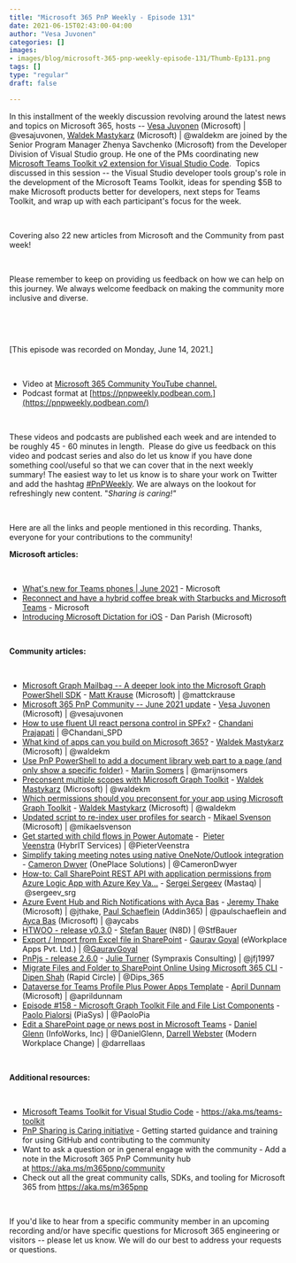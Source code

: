 ```yaml
---
title: "Microsoft 365 PnP Weekly - Episode 131"
date: 2021-06-15T02:43:00-04:00
author: "Vesa Juvonen"
categories: []
images:
- images/blog/microsoft-365-pnp-weekly-episode-131/Thumb-Ep131.png
tags: []
type: "regular"
draft: false

---
```



In this installment of the weekly discussion revolving around the latest
news and topics on Microsoft 365, hosts -- [Vesa
Juvonen](http://twitter.com/vesajuvonen) (Microsoft) \|
\@vesajuvonen, [Waldek
Mastykarz](http://twitter.com/waldekm) (Microsoft) \| \@waldekm are
joined by the Senior Program Manager Zhenya Savchenko (Microsoft) from
the Developer Division of Visual Studio group. He one of the PMs
coordinating new [Microsoft Teams Toolkit v2 extension for Visual Studio
Code](https://marketplace.visualstudio.com/items?itemName=TeamsDevApp.ms-teams-vscode-extension&WT.mc_id=m365-31622-wmastyka). 
Topics discussed in this session -- the Visual Studio developer tools
group's role in the development of the Microsoft Teams Toolkit, ideas
for spending \$5B to make Microsoft products better for developers, next
steps for Teams Toolkit, and wrap up with each participant's focus for
the week. 

 

Covering also 22 new articles from Microsoft and the Community from past
week!  

 

Please remember to keep on providing us feedback on how we can help on
this journey. We always welcome feedback on making the community more
inclusive and diverse.

 



 

[This episode was recorded on Monday, June 14,
2021.]

 

-   Video at [Microsoft 365 Community YouTube
    channel.](https://aka.ms/m365pnp-videos)
-   Podcast format
    at [https://pnpweekly.podbean.com.](https://pnpweekly.podbean.com/)

 

These videos and podcasts are published each week and are intended to be
roughly 45 - 60 minutes in length.  Please do give us feedback on this
video and podcast series and also do let us know if you have done
something cool/useful so that we can cover that in the next weekly
summary! The easiest way to let us know is to share your work on Twitter
and add the
hashtag [#PnPWeekly](https://twitter.com/search?q=%23pnpweekly). We are
always on the lookout for refreshingly new content. "*Sharing is
caring!"* 

 

Here are all the links and people mentioned in this recording. Thanks,
everyone for your contributions to the community!
 

**Microsoft articles:**

 

-   [What's new for Teams phones \| June
    2021](https://techcommunity.microsoft.com/t5/microsoft-teams-blog/what-s-new-for-teams-phones-june-2021/ba-p/2422100?WT.mc_id=m365-31622-wmastyka) -
    Microsoft
-   [Reconnect and have a hybrid coffee break with Starbucks and
    Microsoft
    Teams](https://techcommunity.microsoft.com/t5/microsoft-teams-blog/reconnect-and-have-a-hybrid-coffee-break-with-starbucks-and/ba-p/2417579?WT.mc_id=m365-31622-wmastyka) -
    Microsoft
-   [Introducing Microsoft Dictation for
    iOS](https://techcommunity.microsoft.com/t5/microsoft-365-blog/introducing-microsoft-dictation-for-ios/ba-p/2405938?WT.mc_id=m365-31622-wmastyka) -
    Dan Parish (Microsoft)

 

**Community articles:**

 

-   [Microsoft Graph Mailbag -- A deeper look into the Microsoft Graph
    PowerShell
    SDK](https://developer.microsoft.com/en-us/microsoft-365/blogs/microsoft-graph-mailbag-a-deeper-look-into-the-microsoft-graph-powershell-sdk/?WT.mc_id=m365-31622-wmastyka)
    - [Matt Krause](https://www.twitter.com/mattckrause) (Microsoft) \|
    \@mattckrause
-   [Microsoft 365 PnP Community -- June 2021
    update](https://techcommunity.microsoft.com/t5/microsoft-365-pnp-blog/microsoft-365-pnp-community-june-2021-update/ba-p/2400494?WT.mc_id=m365-31622-wmastyka) -
    [Vesa Juvonen](https://twitter.com/vesajuvonen) (Microsoft)
    \| \@vesajuvonen
-   [How to use fluent UI react persona control in
    SPFx?](https://techcommunity.microsoft.com/t5/microsoft-365-pnp-blog/how-to-use-fluent-ui-react-persona-control-in-spfx/ba-p/2415229?WT.mc_id=m365-31622-wmastyka)
    - [Chandani
    Prajapati](https://twitter.com/Chandani_SPD) \| \@Chandani_SPD
-   [What kind of apps can you build on Microsoft
    365?](https://techcommunity.microsoft.com/t5/microsoft-365-pnp-blog/what-kind-of-apps-can-you-build-on-microsoft-365/ba-p/2434448?WT.mc_id=m365-31622-wmastyka)
    - [Waldek Mastykarz](https://twitter.com/waldekm) (Microsoft)
    \| \@waldekm
-   [Use PnP PowerShell to add a document library web part to a page (and
    only show a specific
    folder)](https://techcommunity.microsoft.com/t5/microsoft-365-pnp-blog/use-pnp-powershell-to-add-a-document-library-webpart-to-a-page/ba-p/2428310?WT.mc_id=m365-31622-wmastyka)
    - [Marijn
    Somers](http://www.twitter.com/marijnsomers) \| \@marijnsomers
-   [Preconsent multiple scopes with Microsoft Graph
    Toolkit](https://blog.mastykarz.nl/preconsent-multiple-scopes-microsoft-graph-toolkit/)
    - [Waldek Mastykarz](https://twitter.com/waldekm) (Microsoft)
    \| \@waldekm
-   [Which permissions should you preconsent for your app using
    Microsoft Graph
    Toolkit](https://blog.mastykarz.nl/which-permissions-preconsent-app-microsoft-graph-toolkit/)
    - [Waldek Mastykarz](https://twitter.com/waldekm) (Microsoft)
    \| \@waldekm
-   [Updated script to re-index user profiles for
    search](https://www.techmikael.com/2021/06/updated-script-to-re-index-user.html?utm_source=feedburner&utm_medium=feed&utm_campaign=Feed:+TechAndMe+(Tech+and+me)) -
    [Mikael Svenson](https://twitter.com/mikaelsvenson) (Microsoft) \|
    \@mikaelsvenson
-   [Get started with child flows in Power
    Automate](https://sharepains.com/2021/06/10/get-started-with-child-flows-in-power-automate/)
    -  [Pieter Veenstra](https://twitter.com/PieterVeenstra) (HybrIT
    Services) \| \@PieterVeenstra
-   [Simplify taking meeting notes using native OneNote/Outlook
    integration](https://camerondwyer.com/2021/06/11/simplify-taking-meeting-notes-using-native-onenote-outlook-integration/) -
    [Cameron Dwyer](https://twitter.com/CameronDwyer) (OnePlace
    Solutions) \| \@CameronDwyer
-   [How-to: Call SharePoint REST API with application permissions from
    Azure Logic App with Azure Key
    Va\...](https://spblog.net/post/2021/06/08/how-to-call-sharepoint-rest-api-with-application-permissions-from-azure-logic-app-with-azure-key-vault-and-managed-identity) -
    [Sergei Sergeev](https://twitter.com/sergeev_srg) (Mastaq)
    \| \@sergeev_srg
-   [Azure Event Hub and Rich Notifications with Ayca
    Bas](https://www.m365devpodcast.com/e/azure-event-hub-and-rich-notifications-with-ayca-bas) -
    [Jeremy Thake](https://twitter.com/jthake) (Microsoft) \| \@jthake,
    [Paul Schaeflein](https://twitter.com/paulschaeflein) (Addin365) \|
    \@paulschaeflein and [Ayca Bas](https://twitter.com/aycabs)
    (Microsoft) \| \@aycabs
-   [HTWOO - release
    v0.3.0](https://lab.n8d.studio/htwoo/release-history) - [Stefan
    Bauer](https://twitter.com/StfBauer) (N8D) \| \@StfBauer
-   [Export / Import from Excel file in
    SharePoint](https://o365code.blogspot.com/2021/06/export-import-from-excel-file-in.html)
    - [Gaurav Goyal](https://twitter.com/gauravgoyal_5) (eWorkplace Apps
    Pvt. Ltd.)
    \| [\@GauravGoyal](/t5/user/viewprofilepage/user-id/584998)
-   [PnPjs - release
    2.6.0](https://github.com/pnp/pnpjs/blob/main/CHANGELOG.md) - [Julie
    Turner](https://twitter.com/jfj1997) (Sympraxis Consulting)
    \| \@jfj1997
-   [Migrate Files and Folder to SharePoint Online Using Microsoft 365
    CLI](https://dips365.com/2021/06/07/migrate-files-and-folder-to-sp-online-using-microsoft-365-cli/) -
    [Dipen Shah](https://twitter.com/Dips_365) (Rapid Circle)
    \| \@Dips_365
-   [Dataverse for Teams Profile Plus Power Apps
    Template](https://www.youtube.com/watch?v=hD7CgWhtDKw) - [April
    Dunnam](https://twitter.com/aprildunnam) (Microsoft)
    \| \@aprildunnam
-   [Episode #158 - Microsoft Graph Toolkit File and File List
    Components](https://www.youtube.com/watch?v=Xq6O2SWkH0s) - [Paolo
    Pialorsi](https://twitter.com/PaoloPia) (PiaSys) \| \@PaoloPia
-   [Edit a SharePoint page or news post in Microsoft
    Teams](https://regarding365.com/edit-a-sharepoint-page-or-news-post-in-microsoft-teams-8954a9667369) - [Daniel
    Glenn](https://twitter.com/DanielGlenn) (InfoWorks, Inc) \|
    \@DanielGlenn, [Darrell
    Webster](http://twitter.com/darrellaas) (Modern Workplace Change) \|
    \@darrellaas

 

**Additional resources:**

 

-   [Microsoft Teams Toolkit for Visual Studio
    Code](https://marketplace.visualstudio.com/items?itemName=TeamsDevApp.ms-teams-vscode-extension) -
    <https://aka.ms/teams-toolkit> 
-   [PnP Sharing is Caring
    initiative](https://aka.ms/sharing-is-caring) - Getting started
    guidance and training for using GitHub and contributing to the
    community
-   Want to ask a question or in general engage with the community - Add
    a note in the Microsoft 365 PnP Community hub
    at <https://aka.ms/m365pnp/community>
-   Check out all the great community calls, SDKs, and tooling for
    Microsoft 365 from <https://aka.ms/m365pnp>

 

If you'd like to hear from a specific community member in an upcoming
recording and/or have specific questions for Microsoft 365 engineering
or visitors -- please let us know. We will do our best to address your
requests or questions.
